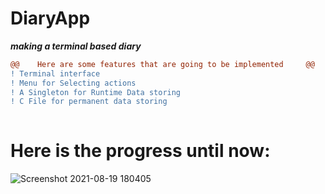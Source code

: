 # DiaryApp
***making a terminal based diary***

```diff
@@    Here are some features that are going to be implemented     @@
! Terminal interface
! Menu for Selecting actions
! A Singleton for Runtime Data storing
! C File for permanent data storing
      
```



# Here is the progress until now:
      
![Screenshot 2021-08-19 180405](https://user-images.githubusercontent.com/54525656/130065257-4063478d-a2fd-4279-87c0-14788132e709.png)
